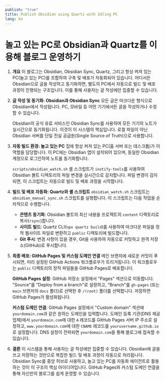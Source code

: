 ```yaml
---
publish: "true"
title: Publish Obsidian using Quartz with Idling PC
lang: ko
---
```


# 놀고 있는 PC로 Obsidian과 Quartz를 이용해 블로그 운영하기

1.  **개요**
    이 블로그는 Obsidian, Obsidian Sync, Quartz, 그리고 항상 켜져 있는 PC(놀고 있는 PC)를 조합하여 구축 및 배포가 자동화되어 있습니다.
    어디서든 Obsidian으로 글을 작성하고 동기화하면, 별도의 PC에서 자동으로 빌드 및 배포 과정이 진행되는 구조입니다.
    이를 통해 사용자는 글 작성에만 집중할 수 있습니다.

2.  **글 작성 및 동기화: Obsidian과 Obsidian Sync**
    모든 글은 마크다운 형식으로 Obsidian에서 작성됩니다.
    PC, 모바일 등 어떤 기기에서든 글을 작성하거나 수정할 수 있습니다.

    Obsidian의 공식 유료 서비스인 Obsidian Sync를 사용하여 모든 기기의 노트가 실시간으로 동기화됩니다.
    이것이 이 시스템의 핵심입니다. 로컬 파일이 아닌 Obsidian 서버를 단일 진실 공급원(Single Source of Truth)으로 사용합니다.

3.  **자동 빌드 환경: 놀고 있는 PC**
    집에 항상 켜져 있는 PC(홈 서버 또는 데스크톱)가 이 역할을 담당합니다.
    이 PC에는 Obsidian 앱이 설치되어 있으며, 동일한 Obsidian 계정으로 로그인하여 노트를 동기화합니다.

    `scripts/obsidian_watch.sh` 셸 스크립트가 `inotify-tools`를 사용하여 Obsidian 볼트 디렉토리의 파일 변경을 실시간으로 감지합니다.
    파일 변경이 감지되면, 이 스크립트는 자동으로 빌드 및 배포 과정을 시작합니다.

4.  **빌드 및 배포 자동화: Quartz와 셸 스크립트**
    `obsidian_watch.sh` 스크립트는 `obsidian_manual_sync.sh` 스크립트를 실행합니다. 이 스크립트는 다음 작업을 순차적으로 수행합니다.

    *   **콘텐츠 동기화**: Obsidian 볼트의 최신 내용을 프로젝트의 `content` 디렉토리로 복사(`rsync`)합니다.
    *   **사이트 빌드**: Quartz CLI(`npx quartz build`)를 사용하여 마크다운 파일을 정적 웹사이트 파일로 변환하고 `public` 디렉토리에 빌드합니다.
    *   **Git 푸시**: 변경 사항이 있을 경우, Git을 사용하여 자동으로 커밋하고 원격 저장소(GitHub)로 푸시합니다.

5.  **최종 배포: GitHub Pages 및 커스텀 도메인 연결**
    메인 브랜치에 새로운 커밋이 푸시되면, 미리 설정된 GitHub Actions 워크플로우가 트리거됩니다.
    이 워크플로우는 `public` 디렉토리의 정적 파일들을 GitHub Pages로 배포합니다.

    **GitHub Pages 설정**:
    GitHub 저장소 설정에서 "Pages" 섹션으로 이동합니다.
    "Source"를 "Deploy from a branch"로 설정하고, "Branch"를 `gh-pages` (또는 `main` 브랜저의 `docs` 폴더)로 선택한 후 `/(root)` 폴더를 선택합니다.
    저장하면 GitHub Pages가 활성화됩니다.

    **커스텀 도메인 연결**:
    GitHub Pages 설정에서 "Custom domain" 섹션에 `yourdomain.com`과 같은 원하는 도메인을 입력합니다.
    도메인 등록 기관(DNS 제공업체)에서 `yourdomain.com`에 대한 `A` 레코드를 GitHub Pages 서버 IP 주소로 설정하고, `www.yourdomain.com`에 대한 `CNAME` 레코드를 `yourusername.github.io`로 설정합니다.
    DNS 설정이 전파되면 `yourdomain.com`을 통해 블로그에 접속할 수 있습니다.

6.  **결론**
    이 시스템을 통해 사용자는 글 작성에만 집중할 수 있습니다. Obsidian에 글을 쓰고 저장하는 것만으로 복잡한 빌드 및 배포 과정이 자동으로 처리됩니다.
    Obsidian Sync를 중앙 허브로 사용하고, 놀고 있는 PC를 자동화 에이전트로 활용하는 것이 이 구조의 핵심 아이디어입니다.
    GitHub Pages와 커스텀 도메인 연결을 통해 자신만의 블로그를 쉽게 운영할 수 있습니다.

